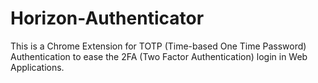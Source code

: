 # Horizon-Authenticator
This is a Chrome Extension for TOTP (Time-based One Time Password) Authentication to ease the 2FA (Two Factor Authentication) login in Web Applications.
